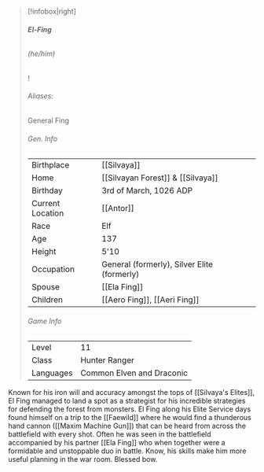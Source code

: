 > [!infobox|right]
> ###### **El-Fing**
> ###### (he/him)
> !
> ###### Aliases:
> General Fing
> ###### Gen. Info
> | | |
> | - | - |
> |Birthplace | [[Silvaya]] |
> |Home| [[Silvayan Forest]] & [[Silvaya]] |
> |Birthday| 3rd of March, 1026 ADP|
> | Current Location | [[Antor]] |
> |Race|Elf|
> |Age|137|
> |Height| 5'10|
> |Occupation|General (formerly), Silver Elite (formerly)|
> |Spouse|[[Ela Fing]]|
> |Children|[[Aero Fing]], [[Aeri Fing]]|
> ###### Game Info
> |  |  |
> | - | - |
> |Level| 11|
> | Class | Hunter Ranger |
> | Languages | Common Elven and Draconic |

Known for his iron will and accuracy amongst the tops of [[Silvaya's Elites]], El Fing managed to land a spot as a strategist for his incredible strategies for defending the forest from monsters. El Fing along his Elite Service days found himself on a trip to the [[Faewild]] where he would find a thunderous hand cannon ([[Maxim Machine Gun]]) that can be heard from across the battlefield with every shot. Often he was seen in the battlefield accompanied by his partner [[Ela Fing]] who when together were a formidable and unstoppable duo in battle. Know, his skills make him more useful planning in the war room. Blessed bow.
